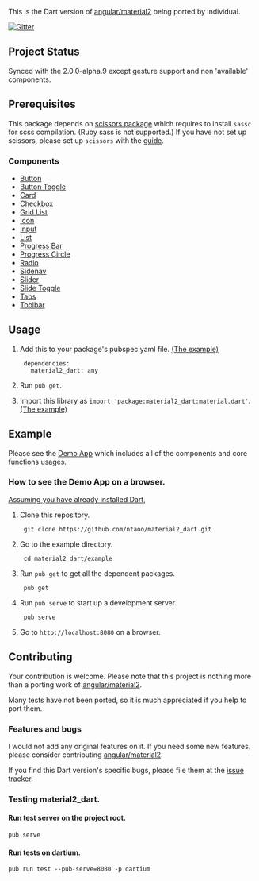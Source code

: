 This is the Dart version of [angular/material2](https://github.com/angular/material2) being ported by individual.

[![Gitter](https://img.shields.io/gitter/room/nwjs/nw.js.svg?maxAge=2592000)](https://gitter.im/ntaoo/material2_dart)

## Project Status

Synced with the 2.0.0-alpha.9 except gesture support and non 'available' components. 

## Prerequisites

This package depends on [scissors package](https://github.com/google/dart-scissors) which requires to install `sassc` for scss compilation. (Ruby sass is not supported.)
If you have not set up scissors, please set up `scissors` with the [guide](https://github.com/google/dart-scissors#prerequisites).

### Components

* [Button](https://github.com/ntaoo/material2_dart/tree/master/doc/components/button.md)
* [Button Toggle](https://github.com/ntaoo/material2_dart/tree/master/doc/components/button_toggle.md) 
* [Card](https://github.com/ntaoo/material2_dart/tree/master/doc/components/card.md)
* [Checkbox](https://github.com/ntaoo/material2_dart/tree/master/doc/components/checkbox.md)
* [Grid List](https://github.com/ntaoo/material2_dart/tree/master/doc/components/grid_list.md)
* [Icon](https://github.com/ntaoo/material2_dart/tree/master/doc/components/icon.md)
* [Input](https://github.com/ntaoo/material2_dart/tree/master/doc/components/input.md)
* [List](https://github.com/ntaoo/material2_dart/tree/master/doc/components/list.md)
* [Progress Bar](https://github.com/ntaoo/material2_dart/tree/master/doc/components/progress_bar.md)
* [Progress Circle](https://github.com/ntaoo/material2_dart/tree/master/doc/components/progress_circle.md)
* [Radio](https://github.com/ntaoo/material2_dart/tree/master/doc/components/radio.md)
* [Sidenav](https://github.com/ntaoo/material2_dart/tree/master/doc/components/sidenav.md)
* [Slider](https://github.com/ntaoo/material2_dart/tree/master/doc/components/slider.md)
* [Slide Toggle](https://github.com/ntaoo/material2_dart/tree/master/doc/components/slide_toggle.md)
* [Tabs](https://github.com/ntaoo/material2_dart/tree/master/doc/components/tabs.md)
* [Toolbar](https://github.com/ntaoo/material2_dart/tree/master/doc/components/tabs.md)

## Usage

1. Add this to your package's pubspec.yaml file. [(The example)](https://github.com/ntaoo/material2_dart/blob/master/example/pubspec.yaml)

        dependencies:
          material2_dart: any

2. Run `pub get`.

3. Import this library as `import 'package:material2_dart:material.dart'`. [(The example)](https://github.com/ntaoo/material2_dart/tree/master/example/lib/button)

## Example

Please see the [Demo App](https://github.com/ntaoo/material2_dart/tree/master/example/) which includes all of the components and core functions usages.

### How to see the Demo App on a browser.

[Assuming you have already installed Dart](https://www.dartlang.org/downloads/),

1. Clone this repository.

        git clone https://github.com/ntaoo/material2_dart.git

2. Go to the example directory.

        cd material2_dart/example

3. Run `pub get` to get all the dependent packages.

        pub get

4. Run `pub serve` to start up a development server.

        pub serve

5. Go to `http://localhost:8080` on a browser.


## Contributing

Your contribution is welcome. Please note that this project is nothing more than a porting work of [angular/material2](https://github.com/angular/material2).

Many tests have not been ported, so it is much appreciated if you help to port them.

### Features and bugs

I would not add any original features on it. If you need some new features, please consider contributing [angular/material2](https://github.com/angular/material2).

If you find this Dart version's specific bugs, please file them at the [issue tracker][tracker].

[tracker]: https://github.com/ntaoo/material2_dart/issues


### Testing material2_dart.

#### Run test server on the project root.

    pub serve

#### Run tests on dartium.

    pub run test --pub-serve=8080 -p dartium
